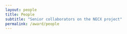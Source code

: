 ```yaml
---
layout: people
title: People
subtitle: "Senior collaborators on the NECX project"
permalink: /award/people
---
```

